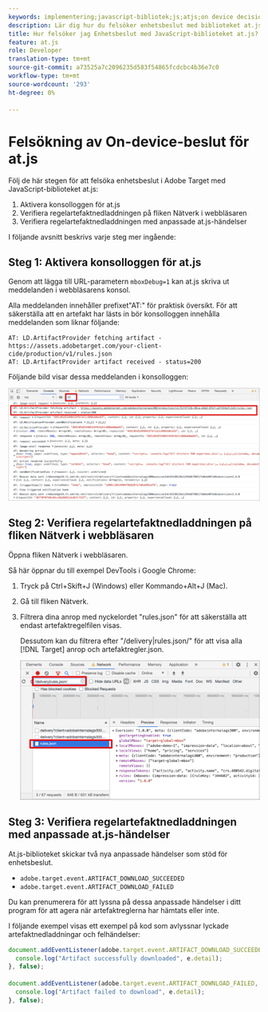 ```yaml
---
keywords: implementering;javascript-bibliotek;js;atjs;on device decisioning;on device decisioning;at.js;on device;troubleshooting;trouble fotograing
description: Lär dig hur du felsöker enhetsbeslut med biblioteket at.js.
title: Hur felsöker jag Enhetsbeslut med JavaScript-biblioteket at.js?
feature: at.js
role: Developer
translation-type: tm+mt
source-git-commit: a73525a7c2096235d583f54865fcdcbc4b36e7c0
workflow-type: tm+mt
source-wordcount: '293'
ht-degree: 0%

---
```


# Felsökning av On-device-beslut för at.js

Följ de här stegen för att felsöka enhetsbeslut i Adobe Target med JavaScript-biblioteket at.js:

1. Aktivera konsolloggen för at.js
1. Verifiera regelartefaktnedladdningen på fliken Nätverk i webbläsaren
1. Verifiera regelartefaktnedladdningen med anpassade at.js-händelser

I följande avsnitt beskrivs varje steg mer ingående:

## Steg 1: Aktivera konsolloggen för at.js

Genom att lägga till URL-parametern `mboxDebug=1` kan at.js skriva ut meddelanden i webbläsarens konsol.

Alla meddelanden innehåller prefixet&quot;AT:&quot; för praktisk översikt. För att säkerställa att en artefakt har lästs in bör konsolloggen innehålla meddelanden som liknar följande:

```
AT: LD.ArtifactProvider fetching artifact - https://assets.adobetarget.com/your-client-cide/production/v1/rules.json
AT: LD.ArtifactProvider artifact received - status=200
```

Följande bild visar dessa meddelanden i konsolloggen:

![Konsollogg med artefaktmeddelanden](/help/c-implementing-target/c-implementing-target-for-client-side-web/on-device-decisioning/assets/browser-console.png)

## Steg 2: Verifiera regelartefaktnedladdningen på fliken Nätverk i webbläsaren

Öppna fliken Nätverk i webbläsaren.

Så här öppnar du till exempel DevTools i Google Chrome:

1. Tryck på Ctrl+Skift+J (Windows) eller Kommando+Alt+J (Mac).
1. Gå till fliken Nätverk.
1. Filtrera dina anrop med nyckelordet &quot;rules.json&quot; för att säkerställa att endast artefaktregelfilen visas.

   Dessutom kan du filtrera efter &quot;/delivery|rules.json/&quot; för att visa alla [!DNL Target] anrop och artefaktregler.json.

   ![Fliken Nätverk i Google Chrome](/help/c-implementing-target/c-implementing-target-for-client-side-web/on-device-decisioning/assets/rule-json.png)

## Steg 3: Verifiera regelartefaktnedladdningen med anpassade at.js-händelser

At.js-biblioteket skickar två nya anpassade händelser som stöd för enhetsbeslut.

* `adobe.target.event.ARTIFACT_DOWNLOAD_SUCCEEDED`
* `adobe.target.event.ARTIFACT_DOWNLOAD_FAILED`

Du kan prenumerera för att lyssna på dessa anpassade händelser i ditt program för att agera när artefaktreglerna har hämtats eller inte.

I följande exempel visas ett exempel på kod som avlyssnar lyckade artefaktnedladdningar och felhändelser:

```javascript
document.addEventListener(adobe.target.event.ARTIFACT_DOWNLOAD_SUCCEEDED, function(e) { 
  console.log("Artifact successfully downloaded", e.detail);
}, false);

document.addEventListener(adobe.target.event.ARTIFACT_DOWNLOAD_FAILED, function(e) { 
  console.log("Artifact failed to download", e.detail);
}, false);
```
